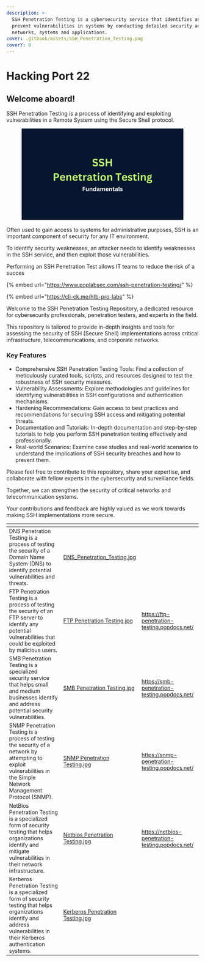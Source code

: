```yaml
---
description: >-
  SSH Penetration Testing is a cybersecurity service that identifies and helps
  prevent vulnerabilities in systems by conducting detailed security analyses of
  networks, systems and applications.
cover: .gitbook/assets/SSH_Penetration_Testing.png
coverY: 0
---
```


# Hacking Port 22

## Welcome aboard!

SSH Penetration Testing is a process of identifying and exploiting vulnerabilities in a Remote System using the Secure Shell protocol.&#x20;

<figure><img src=".gitbook/assets/SSH  Penetration Testing.jpg" alt=""><figcaption></figcaption></figure>

Often used to gain access to systems for administrative purposes, SSH is an important component of security for any IT environment.&#x20;

To identify security weaknesses, an attacker needs to identify weaknesses in the SSH service, and then exploit those vulnerabilities.&#x20;

Performing an SSH Penetration Test allows IT teams to reduce the risk of a succes

{% embed url="https://www.poplabsec.com/ssh-penetration-testing/" %}

{% embed url="https://cli-ck.me/htb-pro-labs" %}

Welcome to the SSH Penetration Testing Repository, a dedicated resource for cybersecurity professionals, penetration testers, and experts in the field.&#x20;

This repository is tailored to provide in-depth insights and tools for assessing the security of SSH (Secure Shell) implementations across critical infrastructure, telecommunications, and corporate networks.

### Key Features

* Comprehensive SSH Penetration Testing Tools: Find a collection of meticulously curated tools, scripts, and resources designed to test the robustness of SSH security measures.
* Vulnerability Assessments: Explore methodologies and guidelines for identifying vulnerabilities in SSH configurations and authentication mechanisms.
* Hardening Recommendations: Gain access to best practices and recommendations for securing SSH access and mitigating potential threats.
* Documentation and Tutorials: In-depth documentation and step-by-step tutorials to help you perform SSH penetration testing effectively and professionally.
* Real-world Scenarios: Examine case studies and real-world scenarios to understand the implications of SSH security breaches and how to prevent them.

Please feel free to contribute to this repository, share your expertise, and collaborate with fellow experts in the cybersecurity and surveillance fields.&#x20;

Together, we can strengthen the security of critical networks and telecommunication systems.

Your contributions and feedback are highly valued as we work towards making SSH implementations more secure.

<table data-card-size="large" data-view="cards"><thead><tr><th></th><th data-hidden data-card-cover data-type="files"></th><th data-hidden data-card-target data-type="content-ref"></th></tr></thead><tbody><tr><td>DNS Penetration Testing is a process of testing the security of a Domain Name System (DNS) to identify potential vulnerabilities and threats.</td><td><a href=".gitbook/assets/DNS_Penetration_Testing.jpg">DNS_Penetration_Testing.jpg</a></td><td></td></tr><tr><td>FTP Penetration Testing is a process of testing the security of an FTP server to identify any potential vulnerabilities that could be exploited by malicious users.</td><td><a href=".gitbook/assets/FTP Penetration Testing.jpg">FTP Penetration Testing.jpg</a></td><td><a href="https://ftp-penetration-testing.popdocs.net/">https://ftp-penetration-testing.popdocs.net/</a></td></tr><tr><td>SMB Penetration Testing is a specialized security service that helps small and medium businesses identify and address potential security vulnerabilities.</td><td><a href=".gitbook/assets/SMB Penetration Testing.jpg">SMB Penetration Testing.jpg</a></td><td><a href="https://smb-penetration-testing.popdocs.net/">https://smb-penetration-testing.popdocs.net/</a></td></tr><tr><td>SNMP Penetration Testing is a process of testing the security of a network by attempting to exploit vulnerabilities in the Simple Network Management Protocol (SNMP).</td><td><a href=".gitbook/assets/SNMP  Penetration Testing.jpg">SNMP  Penetration Testing.jpg</a></td><td><a href="https://snmp-penetration-testing.popdocs.net/">https://snmp-penetration-testing.popdocs.net/</a></td></tr><tr><td>NetBios Penetration Testing is a specialized form of security testing that helps organizations identify and mitigate vulnerabilities in their network infrastructure.</td><td><a href=".gitbook/assets/Netbios  Penetration Testing.jpg">Netbios  Penetration Testing.jpg</a></td><td><a href="https://netbios-penetration-testing.popdocs.net/">https://netbios-penetration-testing.popdocs.net/</a></td></tr><tr><td>Kerberos Penetration Testing is a specialized form of security testing that helps organizations identify and address vulnerabilities in their Kerberos authentication systems.</td><td><a href=".gitbook/assets/Kerberos  Penetration Testing.jpg">Kerberos  Penetration Testing.jpg</a></td><td></td></tr></tbody></table>

